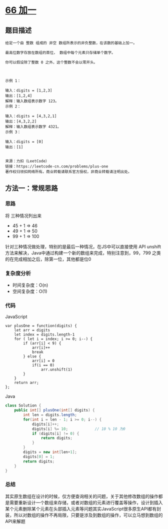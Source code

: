 # [66 加一](https://leetcode-cn.com/problems/plus-one/)

## 题目描述

```
给定一个由 整数 组成的 非空 数组所表示的非负整数，在该数的基础上加一。

最高位数字存放在数组的首位， 数组中每个元素只存储单个数字。

你可以假设除了整数 0 之外，这个整数不会以零开头。

 

示例 1：

输入：digits = [1,2,3]
输出：[1,2,4]
解释：输入数组表示数字 123。
示例 2：

输入：digits = [4,3,2,1]
输出：[4,3,2,2]
解释：输入数组表示数字 4321。
示例 3：

输入：digits = [0]
输出：[1]


来源：力扣（LeetCode）
链接：https://leetcode-cn.com/problems/plus-one
著作权归领扣网络所有。商业转载请联系官方授权，非商业转载请注明出处。
```

## 方法一：常规思路

### 思路

将 三种情况列出来

- 45  + 1  => 46
- 49 + 1 => 50
- 99 + 1 => 100

针对三种情况做处理，特别的是最后一种情况，在JS中可以直接使用 API unshift 方法来解决，Java中通过构建一个新的数组来完成，特别注意到，99，799 之类的在完成相加之后，除第一位，其他都是位0

### 复杂度分析

- 时间复杂度：O(n)
- 空间复杂度：O(1)

### 代码

JavaScript

```JS
var plusOne = function(digits) {
    let arr = digits
    let index = digits.length-1
    for ( let i = index; i >= 0; i--) {
        if (arr[i] < 9) {
            arr[i]++
            break
        } else {
            arr[i] = 0
            if(i == 0)
                arr.unshift(1)
        }
    }
    return arr;
};
```

Java

```Java
class Solution {
    public int[] plusOne(int[] digits) {
        int len = digits.length;
        for(int i = len - 1; i >= 0; i--) {
            digits[i]++;
            digits[i] %= 10;			// 10 % 10 为0
            if (digits[i] != 0) {
                return digits;
            }
        }
        digits = new int[len+1];
        digits[0] = 1;
        return digits;
    }
}
```

### **总结**

其实原生数组在设计的时候，仅方便查询相关的问题，关于其他修改数组的操作都是需要重新设计一个数组来存储，或者对数组的元素进行覆盖等操作，设计到插入某个元素删除某个元素在头部插入元素等问题其实JavaScript很多原生API都有封装，所以对数组的操作不再局限，只要是涉及到数组的操作，可以立马想到数组的API来解题